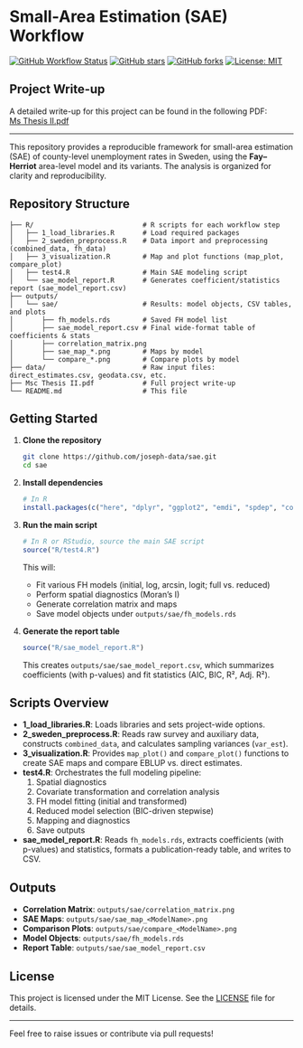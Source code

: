 # Small-Area Estimation (SAE) Workflow

[![GitHub Workflow Status](https://img.shields.io/github/actions/workflow/status/joseph-data/sae/main.yml?branch=main)](https://github.com/joseph-data/sae/actions)
[![GitHub stars](https://img.shields.io/github/stars/joseph-data/sae.svg)](https://github.com/joseph-data/sae/stargazers)
[![GitHub forks](https://img.shields.io/github/forks/joseph-data/sae.svg)](https://github.com/joseph-data/sae/network)
[![License: MIT](https://img.shields.io/badge/License-MIT-yellow.svg)](LICENSE)

## Project Write-up

A detailed write-up for this project can be found in the following PDF:  
[Ms Thesis II.pdf](https://github.com/joseph-data/sae/blob/main/Msc%20Thesis%20II.pdf)

---

This repository provides a reproducible framework for small-area estimation (SAE) of county-level unemployment rates in Sweden, using the **Fay–Herriot** area-level model and its variants. The analysis is organized for clarity and reproducibility.

## Repository Structure

```
├── R/                           # R scripts for each workflow step
│   ├── 1_load_libraries.R       # Load required packages
│   ├── 2_sweden_preprocess.R    # Data import and preprocessing (combined_data, fh_data)
│   ├── 3_visualization.R        # Map and plot functions (map_plot, compare_plot)
│   ├── test4.R                  # Main SAE modeling script
│   └── sae_model_report.R       # Generates coefficient/statistics report (sae_model_report.csv)
├── outputs/
│   └── sae/                     # Results: model objects, CSV tables, and plots
│       ├── fh_models.rds        # Saved FH model list
│       ├── sae_model_report.csv # Final wide-format table of coefficients & stats
│       ├── correlation_matrix.png
│       ├── sae_map_*.png        # Maps by model
│       └── compare_*.png        # Compare plots by model
├── data/                        # Raw input files: direct_estimates.csv, geodata.csv, etc.
├── Msc Thesis II.pdf            # Full project write-up
└── README.md                    # This file
```

## Getting Started

1. **Clone the repository**

    ```bash
    git clone https://github.com/joseph-data/sae.git
    cd sae
    ```

2. **Install dependencies**

    ```r
    # In R
    install.packages(c("here", "dplyr", "ggplot2", "emdi", "spdep", "corrplot", "purrr", "tibble", "tidyr"))
    ```

3. **Run the main script**

    ```r
    # In R or RStudio, source the main SAE script
    source("R/test4.R")
    ```

    This will:
    * Fit various FH models (initial, log, arcsin, logit; full vs. reduced)
    * Perform spatial diagnostics (Moran’s I)
    * Generate correlation matrix and maps
    * Save model objects under `outputs/sae/fh_models.rds`

4. **Generate the report table**

    ```r
    source("R/sae_model_report.R")
    ```

    This creates `outputs/sae/sae_model_report.csv`, which summarizes coefficients (with p-values) and fit statistics (AIC, BIC, R², Adj. R²).

## Scripts Overview

* **1_load_libraries.R**: Loads libraries and sets project-wide options.
* **2_sweden_preprocess.R**: Reads raw survey and auxiliary data, constructs `combined_data`, and calculates sampling variances (`var_est`).
* **3_visualization.R**: Provides `map_plot()` and `compare_plot()` functions to create SAE maps and compare EBLUP vs. direct estimates.
* **test4.R**: Orchestrates the full modeling pipeline:
    1. Spatial diagnostics
    2. Covariate transformation and correlation analysis
    3. FH model fitting (initial and transformed)
    4. Reduced model selection (BIC-driven stepwise)
    5. Mapping and diagnostics
    6. Save outputs
* **sae_model_report.R**: Reads `fh_models.rds`, extracts coefficients (with p-values) and statistics, formats a publication-ready table, and writes to CSV.

## Outputs

* **Correlation Matrix**: `outputs/sae/correlation_matrix.png`
* **SAE Maps**: `outputs/sae/sae_map_<ModelName>.png`
* **Comparison Plots**: `outputs/sae/compare_<ModelName>.png`
* **Model Objects**: `outputs/sae/fh_models.rds`
* **Report Table**: `outputs/sae/sae_model_report.csv`

## License

This project is licensed under the MIT License. See the [LICENSE](LICENSE) file for details.

---

Feel free to raise issues or contribute via pull requests!
